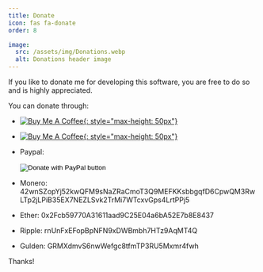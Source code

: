 ```yaml
---
title: Donate
icon: fas fa-donate
order: 8

image:
  src: /assets/img/Donations.webp
  alt: Donations header image
---
```

If you like to donate me for developing this software, you are free to do so and is highly appreciated.

You can donate through:

- [![Buy Me A Coffee](https://cdn.buymeacoffee.com/buttons/lato-blue.png){: style="max-height: 50px"}](https://www.buymeacoffee.com/theyosh)
- [![Buy Me A Coffee](https://storage.ko-fi.com/cdn/Kofi_Logo_Blue.svg){: style="max-height: 50px"}](https://ko-fi.com/theyosh)
- Paypal:
  <form action="https://www.paypal.com/donate" method="post" target="_top">
  <input type="hidden" name="business" value="DSR8CRJ5JDK5Y" />
  <input type="hidden" name="no_recurring" value="1" />
  <input type="hidden" name="item_name" value="TerrariumPI" />
  <input type="hidden" name="currency_code" value="EUR" />
  <input type="image" src="https://www.paypalobjects.com/en_US/NL/i/btn/btn_donateCC_LG.gif" border="0" name="submit" title="PayPal - The safer, easier way to pay online!" alt="Donate with PayPal button" />
  <img alt="" border="0" src="https://www.paypal.com/en_NL/i/scr/pixel.gif" width="1" height="1" />
  </form>

- Monero: 42wnSZopYj52kwQFM9sNaZRaCmoT3Q9MEFKKsbbgqfD6CpwQM3RwLTp2jLPiB35EX7NEZLSvk2TrMi7WTcxvGps4LrtPPj5
- Ether:
  0x2Fcb59770A31611aad9C25E04a6bA52E7b8E8437
- Ripple:
  rnUnFxEFopBpNFN9xDWBmbh7HTz9AqMT4Q
- Gulden:
  GRMXdmvS6nwWefgc8tfmTP3RU5Mxmr4fwh

Thanks!